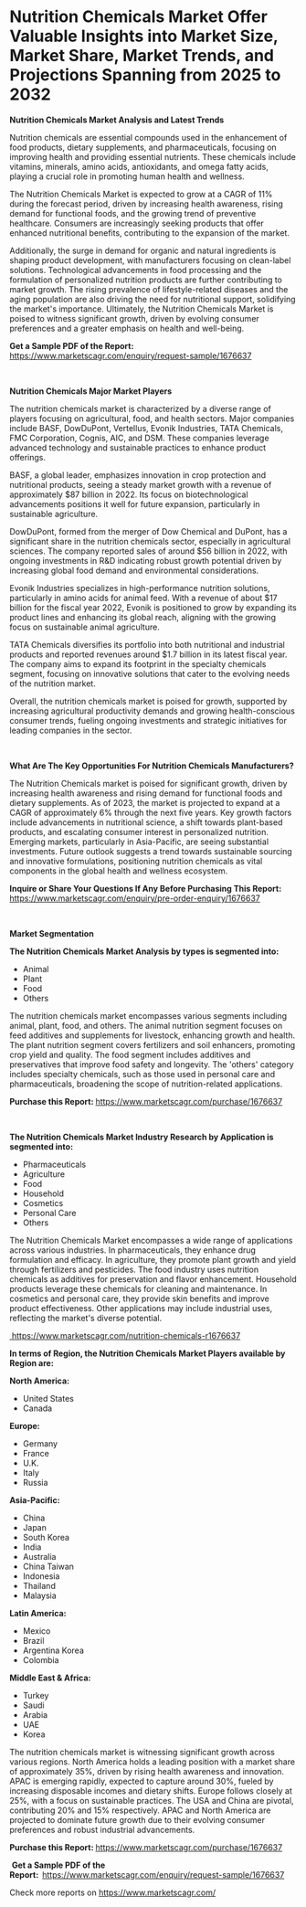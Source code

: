 <p><h1>Nutrition Chemicals Market Offer Valuable Insights into Market Size, Market Share, Market Trends, and Projections Spanning from 2025 to 2032</h1></p><p><strong>Nutrition Chemicals Market Analysis and Latest Trends</strong></p>
<p><p>Nutrition chemicals are essential compounds used in the enhancement of food products, dietary supplements, and pharmaceuticals, focusing on improving health and providing essential nutrients. These chemicals include vitamins, minerals, amino acids, antioxidants, and omega fatty acids, playing a crucial role in promoting human health and wellness.</p><p>The Nutrition Chemicals Market is expected to grow at a CAGR of 11% during the forecast period, driven by increasing health awareness, rising demand for functional foods, and the growing trend of preventive healthcare. Consumers are increasingly seeking products that offer enhanced nutritional benefits, contributing to the expansion of the market. </p><p>Additionally, the surge in demand for organic and natural ingredients is shaping product development, with manufacturers focusing on clean-label solutions. Technological advancements in food processing and the formulation of personalized nutrition products are further contributing to market growth. The rising prevalence of lifestyle-related diseases and the aging population are also driving the need for nutritional support, solidifying the market's importance. Ultimately, the Nutrition Chemicals Market is poised to witness significant growth, driven by evolving consumer preferences and a greater emphasis on health and well-being.</p></p>
<p><strong>Get a Sample PDF of the Report:&nbsp;</strong> <a href="https://www.marketscagr.com/enquiry/request-sample/1676637?utm_campaign=2660&utm_medium=2&utm_source=Github&utm_content=ia&utm_term=08032025&utm_id=nutrition-chemicals">https://www.marketscagr.com/enquiry/request-sample/1676637</a></p>
<p>&nbsp;</p>
<p><strong>Nutrition Chemicals Major Market Players</strong></p>
<p><p>The nutrition chemicals market is characterized by a diverse range of players focusing on agricultural, food, and health sectors. Major companies include BASF, DowDuPont, Vertellus, Evonik Industries, TATA Chemicals, FMC Corporation, Cognis, AIC, and DSM. These companies leverage advanced technology and sustainable practices to enhance product offerings.</p><p>BASF, a global leader, emphasizes innovation in crop protection and nutritional products, seeing a steady market growth with a revenue of approximately $87 billion in 2022. Its focus on biotechnological advancements positions it well for future expansion, particularly in sustainable agriculture.</p><p>DowDuPont, formed from the merger of Dow Chemical and DuPont, has a significant share in the nutrition chemicals sector, especially in agricultural sciences. The company reported sales of around $56 billion in 2022, with ongoing investments in R&D indicating robust growth potential driven by increasing global food demand and environmental considerations.</p><p>Evonik Industries specializes in high-performance nutrition solutions, particularly in amino acids for animal feed. With a revenue of about $17 billion for the fiscal year 2022, Evonik is positioned to grow by expanding its product lines and enhancing its global reach, aligning with the growing focus on sustainable animal agriculture.</p><p>TATA Chemicals diversifies its portfolio into both nutritional and industrial products and reported revenues around $1.7 billion in its latest fiscal year. The company aims to expand its footprint in the specialty chemicals segment, focusing on innovative solutions that cater to the evolving needs of the nutrition market.</p><p>Overall, the nutrition chemicals market is poised for growth, supported by increasing agricultural productivity demands and growing health-conscious consumer trends, fueling ongoing investments and strategic initiatives for leading companies in the sector.</p></p>
<p>&nbsp;</p>
<p><strong>What Are The Key Opportunities For Nutrition Chemicals Manufacturers?</strong></p>
<p><p>The Nutrition Chemicals market is poised for significant growth, driven by increasing health awareness and rising demand for functional foods and dietary supplements. As of 2023, the market is projected to expand at a CAGR of approximately 6% through the next five years. Key growth factors include advancements in nutritional science, a shift towards plant-based products, and escalating consumer interest in personalized nutrition. Emerging markets, particularly in Asia-Pacific, are seeing substantial investments. Future outlook suggests a trend towards sustainable sourcing and innovative formulations, positioning nutrition chemicals as vital components in the global health and wellness ecosystem.</p></p>
<p><strong>Inquire or Share Your Questions If Any Before Purchasing This Report:</strong> <a href="https://www.marketscagr.com/enquiry/pre-order-enquiry/1676637?utm_campaign=2660&utm_medium=2&utm_source=Github&utm_content=ia&utm_term=08032025&utm_id=nutrition-chemicals">https://www.marketscagr.com/enquiry/pre-order-enquiry/1676637</a></p>
<p>&nbsp;</p>
<p><strong>Market Segmentation</strong></p>
<p><strong>The Nutrition Chemicals Market Analysis by types is segmented into:</strong></p>
<p><ul><li>Animal</li><li>Plant</li><li>Food</li><li>Others</li></ul></p>
<p><p>The nutrition chemicals market encompasses various segments including animal, plant, food, and others. The animal nutrition segment focuses on feed additives and supplements for livestock, enhancing growth and health. The plant nutrition segment covers fertilizers and soil enhancers, promoting crop yield and quality. The food segment includes additives and preservatives that improve food safety and longevity. The 'others' category includes specialty chemicals, such as those used in personal care and pharmaceuticals, broadening the scope of nutrition-related applications.</p></p>
<p><strong>Purchase this Report:&nbsp;</strong><a href="https://www.marketscagr.com/purchase/1676637?utm_campaign=2660&utm_medium=2&utm_source=Github&utm_content=ia&utm_term=08032025&utm_id=nutrition-chemicals">https://www.marketscagr.com/purchase/1676637</a></p>
<p>&nbsp;</p>
<p><strong>The Nutrition Chemicals Market Industry Research by Application is segmented into:</strong></p>
<p><ul><li>Pharmaceuticals</li><li>Agriculture</li><li>Food</li><li>Household</li><li>Cosmetics</li><li>Personal Care</li><li>Others</li></ul></p>
<p><p>The Nutrition Chemicals Market encompasses a wide range of applications across various industries. In pharmaceuticals, they enhance drug formulation and efficacy. In agriculture, they promote plant growth and yield through fertilizers and pesticides. The food industry uses nutrition chemicals as additives for preservation and flavor enhancement. Household products leverage these chemicals for cleaning and maintenance. In cosmetics and personal care, they provide skin benefits and improve product effectiveness. Other applications may include industrial uses, reflecting the market's diverse potential.</p></p>
<p><a href="https://www.marketscagr.com/nutrition-chemicals-r1676637?utm_campaign=2660&utm_medium=2&utm_source=Github&utm_content=ia&utm_term=08032025&utm_id=nutrition-chemicals">&nbsp;https://www.marketscagr.com/nutrition-chemicals-r1676637</a></p>
<p><strong>In terms of Region, the Nutrition Chemicals Market Players available by Region are:</strong></p>
<p>
    <p> <strong> North America: </strong>
        <ul>
            <li>United States</li>
            <li>Canada</li>
        </ul>
        </p> 
    <p> <strong> Europe: </strong>
        <ul>
            <li>Germany</li>
            <li>France</li>
            <li>U.K.</li>
            <li>Italy</li>
            <li>Russia</li>
        </ul>
        </p> 
    <p> <strong> Asia-Pacific: </strong>
        <ul>
            <li>China</li>
            <li>Japan</li>
            <li>South Korea</li>
            <li>India</li>
            <li>Australia</li>
            <li>China Taiwan</li>
            <li>Indonesia</li>
            <li>Thailand</li>
            <li>Malaysia</li>
        </ul>
        </p> 
    <p> <strong> Latin America: </strong>
        <ul>
            <li>Mexico</li>
            <li>Brazil</li>
            <li>Argentina Korea</li>
            <li>Colombia</li>
        </ul>
        </p> 
    <p> <strong> Middle East & Africa: </strong>
        <ul>
            <li>Turkey</li>
            <li>Saudi</li>
            <li>Arabia</li>
            <li>UAE</li>
            <li>Korea</li>
        </ul>
    </p>
    </p>
<p><p>The nutrition chemicals market is witnessing significant growth across various regions. North America holds a leading position with a market share of approximately 35%, driven by rising health awareness and innovation. APAC is emerging rapidly, expected to capture around 30%, fueled by increasing disposable incomes and dietary shifts. Europe follows closely at 25%, with a focus on sustainable practices. The USA and China are pivotal, contributing 20% and 15% respectively. APAC and North America are projected to dominate future growth due to their evolving consumer preferences and robust industrial advancements.</p></p>
<p><strong>Purchase this Report: </strong><a href="https://www.marketscagr.com/purchase/1676637?utm_campaign=2660&utm_medium=2&utm_source=Github&utm_content=ia&utm_term=08032025&utm_id=nutrition-chemicals">https://www.marketscagr.com/purchase/1676637</a></p>
<p>&nbsp;<strong>Get a Sample PDF of the Report:&nbsp;&nbsp;</strong><a href="https://www.marketscagr.com/enquiry/request-sample/1676637?utm_campaign=2660&utm_medium=2&utm_source=Github&utm_content=ia&utm_term=08032025&utm_id=nutrition-chemicals">https://www.marketscagr.com/enquiry/request-sample/1676637</a></p>
<p><strong></strong></p>
<p>Check more reports on <a href="https://www.marketscagr.com/?utm_campaign=2660&utm_medium=2&utm_source=Github&utm_content=ia&utm_term=08032025&utm_id=nutrition-chemicals">https://www.marketscagr.com/</a></p>